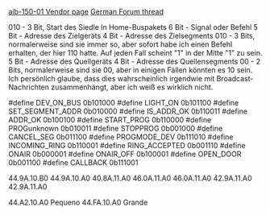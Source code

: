 
[aib-150-01 Vendor page](https://www.siedle.de/de-de/home/service/linked-pages/produktkatalog/tuersprechanlagen-innen/siedle-basic/aib-150-01/)
[German Forum thread](https://www.mikrocontroller.net/topic/308271)

010 - 3 Bit, Start des Siedle In Home-Buspakets
6 Bit - Signal oder Befehl
5 Bit - Adresse des Zielgeräts
4 Bit - Adresse des Zielsegments
010 - 3 Bits, normalerweise sind sie immer so, aber sofort habe ich 
einen Befehl erhalten, der hier 110 hatte. Auf jeden Fall scheint "1" in 
der Mitte "1" zu sein.
5 Bit - Adresse des Quellgeräts
4 Bit - Adresse des Quellensegments
00 - 2 Bits, normalerweise sind sie 00, aber in einigen Fällen könnten 
es 10 sein. Ich persönlich glaube, dass dies wahrscheinlich irgendwie 
mit Broadcast-Nachrichten zusammenhängt, aber ich weiß es wirklich 
nicht.

#define DEV_ON_BUS 0b101000
#define LIGHT_ON 0b101100
#define SET_SEGMENT_ADDR 0b010000
#define IS_ADDR_OK 0b110011
#define ADDR_OK 0b100100
#define START_PROG 0b110000
#define PROGunknown 0b010011
#define STOPPROG 0b001000
#define CANCEL_SEG 0b011100
#define PROGMODE_DEV 0b111010
#define INCOMING_RING 0b110001
#define RING_ACCEPTED 0b001110
#define ONAIR 0b000001
#define ONAIR_OFF 0b100001
#define OPEN_DOOR 0b001100
#define CALLBACK 0b111001

44.9A.10.B0
44.9A.10.A0
40.8A.11.A0
46.0A.11.A0
46.0A.11.A0
42.9A.11.A0
42.9A.11.A0


44.A2.10.A0 Pequeno
44.FA.10.A0 Grande